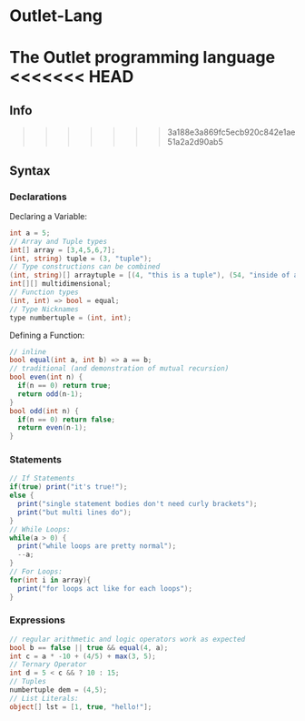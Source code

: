 # Outlet-Lang
The Outlet programming language
<<<<<<< HEAD
=======
## Info
>>>>>>> 3a188e3a869fc5ecb920c842e1ae51a2a2d90ab5
## Syntax
### Declarations
Declaring a Variable:
```C#
int a = 5;
// Array and Tuple types
int[] array = [3,4,5,6,7];
(int, string) tuple = (3, "tuple");
// Type constructions can be combined
(int, string)[] arraytuple = [(4, "this is a tuple"), (54, "inside of an array")];
int[][] multidimensional;
// Function types
(int, int) => bool = equal;
// Type Nicknames
type numbertuple = (int, int);
```
Defining a Function:
```C#
// inline
bool equal(int a, int b) => a == b;
// traditional (and demonstration of mutual recursion)
bool even(int n) {
  if(n == 0) return true;
  return odd(n-1);
}
bool odd(int n) {
  if(n == 0) return false;
  return even(n-1);
}
```
### Statements
```C#
// If Statements
if(true) print("it's true!");
else {
  print("single statement bodies don't need curly brackets");
  print("but multi lines do");
}
// While Loops:
while(a > 0) {
  print("while loops are pretty normal");
  --a;
} 
// For Loops:
for(int i in array){
  print("for loops act like for each loops");
}
```
### Expressions

```C#
// regular arithmetic and logic operators work as expected
bool b == false || true && equal(4, a);
int c = a * -10 + (4/5) + max(3, 5);
// Ternary Operator
int d = 5 < c && ? 10 : 15;
// Tuples
numbertuple dem = (4,5);
// List Literals:
object[] lst = [1, true, "hello!"];
```
